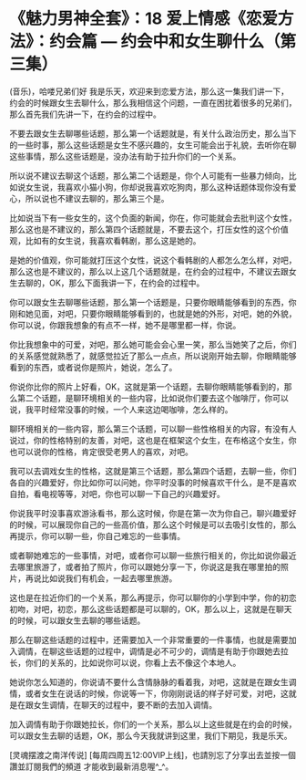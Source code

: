 # 《魅力男神全套》：18 爱上情感《恋爱方法》：约会篇 — 约会中和女生聊什么（第三集）

(音乐)，哈喽兄弟们好 我是乐天，欢迎来到恋爱方法，那么这一集我们讲一下，约会的时候跟女生去聊什么，那么我相信这个问题，一直在困扰着很多的兄弟们，那么首先我们先讲一下，在约会的过程中。

不要去跟女生去聊哪些话题，那么第一个话题就是，有关什么政治历史，那么当下的一些时事，那么这些话题是女生不感兴趣的，女生可能会出于礼貌，去听你在聊这些事情，那么这些话题是，没办法有助于拉升你们的一个关系。

所以说不建议去聊这个话题，那么第二个话题是，你个人可能有一些暴力倾向，比如说女生说，我喜欢小猫小狗，你却说我喜欢吃狗肉，那么这种话题体现你没有爱心，所以说也不建议去聊的，那么第三个是。

比如说当下有一些女生的，这个负面的新闻，你在，你可能就会去批判这个女性，那么这也是不建议的，那么第四个话题就是，不要去这个，打压女性的这个价值观，比如有的女生说，我喜欢看韩剧，那么这是她的。

是她的价值观，你可能就打压这个女性，说这个看韩剧的人都怎么怎么样，对吧，那么这也是不建议的，那么以上这几个话题就是，在约会的过程中，不建议去跟女生去聊的，OK，那么下面我讲一下，在约会的过程中。

你可以跟女生去聊哪些话题，那么第一个话题是，只要你眼睛能够看到的东西，你刚和她见面，对吧，只要你眼睛能够看到的，也就是她的外形，对吧，她的外貌，你可以说，你跟我想象的有点不一样，她不是哪里都一样，你说。

你比我想象中的可爱，对吧，那么她可能会会心里一笑，那么当她笑了之后，你们的关系感觉就熟悉了，就感觉拉近了那么一点点，所以说刚开始去聊，你眼睛能够看到的东西，或者说你是照片，她说，怎么了。

你说你比你的照片上好看，OK，这就是第一个话题，去聊你眼睛能够看到的，那么第二个话题，是聊环境相关的一些内容，比如说你们要去这个咖啡厅，你可以说，我平时经常没事的时候，一个人来这边喝咖啡，怎么样的。

聊环境相关的一些内容，那么第三个话题，可以聊一些性格相关的内容，有没有人说过，你的性格特别的友善，对吧，这也是在框架这个女生，在布格这个女生，你也可以说你的性格，肯定很受老男人的喜欢，对吧。

我可以去调戏女生的性格，这就是第三个话题，那么第四个话题，去聊一些，你们各自的兴趣爱好，你比如你可以问她，你平时没事的时候喜欢干什么，是不是喜欢自拍，看电视等等，对吧，你也可以聊一下自己的兴趣爱好。

你说我平时没事喜欢游泳看书，那么这时候，你是在第一次为你自己，聊兴趣爱好的时候，可以展现你自己的一些高价值，那么这个时候是可以去吸引女性的，那么再提示，你可以聊一些，你自己难忘的一些事情。

或者聊她难忘的一些事情，对吧，或者你可以聊一些旅行相关的，你比如说你最近去哪里旅游了，或者拍了照片，你可以跟她分享一下，你说这是我在哪里拍的照片，再说比如说我们有机会，一起去哪里旅游。

这也是在拉近你们的一个关系，那么再提示，你可以聊你的小学到中学，你的初恋初吻，对吧，初恋，那么这些话题都是可以聊的，OK，那么以上，这就是在聊天的时候，可以跟女生去聊的哪些话题。

那么在聊这些话题的过程中，还需要加入一个非常重要的一件事情，也就是需要加入调情，在聊这些话题的过程中，调情是必不可少的，调情是有助于你跟她去拉长，你们的关系的，比如说你可以说，你看上去不像这个本地人。

她说你怎么知道的，你说请不要什么含情脉脉的看着我，对吧，这就是在跟女生调情，或者女生在说话的时候，你说等一下，你刚刚说话的样子好可爱，对吧，这就是在跟女生调情，在聊天的过程中，要不断的去加入调情。

加入调情有助于你跟她拉长，你们的一个关系，那么以上这些就是在约会的时候，可以跟女生去聊的话题，OK，那么今天我就讲到这里，我们下期见，我是乐天。

[灵魂摆渡之南洋传说] [每周四周五12:00VIP上线]，也請別忘了分享出去並按一個讚並訂閱我們的頻道 才能收到最新消息喔^_^。

